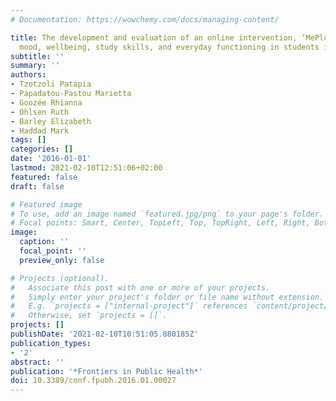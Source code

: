 ```yaml
---
# Documentation: https://wowchemy.com/docs/managing-content/

title: The development and evaluation of an online intervention, ‘MePlusMe', supporting
  mood, wellbeing, study skills, and everyday functioning in students in higher education
subtitle: ''
summary: ''
authors:
- Tzotzoli Patapia
- Papadatou-Pastou Marietta
- Goozée Rhianna
- Ohlsen Ruth
- Barley Elizabeth
- Haddad Mark
tags: []
categories: []
date: '2016-01-01'
lastmod: 2021-02-10T12:51:06+02:00
featured: false
draft: false

# Featured image
# To use, add an image named `featured.jpg/png` to your page's folder.
# Focal points: Smart, Center, TopLeft, Top, TopRight, Left, Right, BottomLeft, Bottom, BottomRight.
image:
  caption: ''
  focal_point: ''
  preview_only: false

# Projects (optional).
#   Associate this post with one or more of your projects.
#   Simply enter your project's folder or file name without extension.
#   E.g. `projects = ["internal-project"]` references `content/project/deep-learning/index.md`.
#   Otherwise, set `projects = []`.
projects: []
publishDate: '2021-02-10T10:51:05.880185Z'
publication_types:
- '2'
abstract: ''
publication: '*Frontiers in Public Health*'
doi: 10.3389/conf.fpubh.2016.01.00027
---
```

